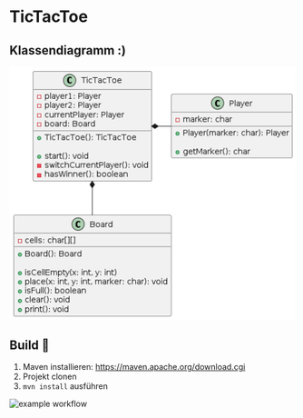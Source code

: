 # TicTacToe
## Klassendiagramm :)
![Klassendiagramm](ClassDiagram.png)

## Build :hammer:
1. Maven installieren: https://maven.apache.org/download.cgi
2. Projekt clonen 
3. `mvn install` ausführen

![example workflow](https://github.com/viktormandlbauer/TicTacToe/actions/workflows/maven-dev.yml/badge.svg)
